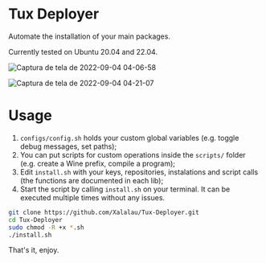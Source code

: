 # Tux Deployer

Automate the installation of your main packages.

Currently tested on Ubuntu 20.04 and 22.04.

![Captura de tela de 2022-09-04 04-06-58](https://user-images.githubusercontent.com/5098527/188301817-44c6accc-3a98-4a84-99ae-562576401601.png)

![Captura de tela de 2022-09-04 04-21-07](https://user-images.githubusercontent.com/5098527/188302254-ce356059-173c-477b-8e62-ad9eacaba90c.png)


# Usage

1. ``configs/config.sh`` holds your custom global variables (e.g. toggle debug messages, set paths);
2. You can put scripts for custom operations inside the ``scripts/`` folder (e.g. create a Wine prefix, compile a program);
3. Edit ``install.sh`` with your keys, repositories, instalations and script calls (the functions are documented in each lib);
4. Start the script by calling ``install.sh`` on your terminal. It can be executed multiple times without any issues.

```sh
git clone https://github.com/Xalalau/Tux-Deployer.git
cd Tux-Deployer
sudo chmod -R +x *.sh
./install.sh
```

That's it, enjoy.